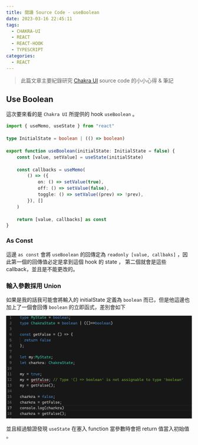 ```yaml
---
title: 閱讀 Source Code - useBoolean
date: 2023-03-16 22:45:11
tags:
  - CHAKRA-UI
  - REACT
  - REACT-HOOK
  - TYPESCRIPT
categories:
  - REACT
---
```


>此篇文章主要紀錄研究  [Chakra UI](https://github.com/chakra-ui/chakra-ui/) source code 的小小心得 & 筆記

<!-- more -->

## Use Boolean
這次要來看的是 `Chakra UI` 所提供的 hook `useBoolean` 。

```typescript
import { useMemo, useState } from "react"

type InitialState = boolean | (() => boolean)

export function useBoolean(initialState: InitialState = false) {
	const [value, setValue] = useState(initialState)
	
	const callbacks = useMemo(
		() => ({		
			on: () => setValue(true),	
			off: () => setValue(false),	
			toggle: () => setValue((prev) => !prev),
		}), []	
	)
	
	return [value, callbacks] as const
}
```


### As Const
這邊 `as const` 會將 `useBoolean` 的回傳定為 `readonly [value, callbaks]` ，因此第一個的回傳值必定是拿到這個 hook 的 state ， 第二個就會是這些 callback，並且是不能更改的。

### 輸入參數採用 Union
如果是我的話我可能會將輸入的 initialState 定義為 `boolean` 而已，但是他這邊也加上了一個會回傳 `boolean` 的立即函式，差別會如下

![使用 union 差別](https://raw.githubusercontent.com/luofreddy/images/main/uPic/2023/03/16/K8QK0A.png)

並且經過驗證發現  `useState` 在塞入 function 當參數時會把 return 值當入初始值 。

